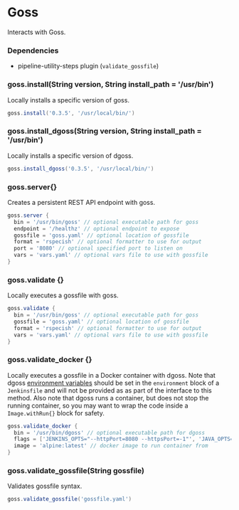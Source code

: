 # Goss

Interacts with Goss.

### Dependencies

- pipeline-utility-steps plugin (`validate_gossfile`)

### goss.install(String version, String install_path = '/usr/bin')
Locally installs a specific version of goss.

```groovy
goss.install('0.3.5', '/usr/local/bin/')
```

### goss.install_dgoss(String version, String install_path = '/usr/bin')
Locally installs a specific version of dgoss.

```groovy
goss.install_dgoss('0.3.5', '/usr/local/bin/')
```

### goss.server{}
Creates a persistent REST API endpoint with goss.

```groovy
goss.server {
  bin = '/usr/bin/goss' // optional executable path for goss
  endpoint = '/healthz' // optional endpoint to expose
  gossfile = 'goss.yaml' // optional location of gossfile
  format = 'rspecish' // optional formatter to use for output
  port = '8080' // optional specified port to listen on
  vars = 'vars.yaml' // optional vars file to use with gossfile
}
```

### goss.validate {}
Locally executes a gossfile with goss.

```groovy
goss.validate {
  bin = '/usr/bin/goss' // optional executable path for goss
  gossfile = 'goss.yaml' // optional location of gossfile
  format = 'rspecish' // optional formatter to use for output
  vars = 'vars.yaml' // optional vars file to use with gossfile
}
```

### goss.validate_docker {}
Locally executes a gossfile in a Docker container with dgoss.
Note that dgoss [environment variables](https://github.com/aelsabbahy/goss/tree/master/extras/dgoss#environment-vars-and-defaults) should be set in the `environment` block of a `Jenkinsfile` and will not be provided as as part of the interface to this method. Also note that dgoss runs a container, but does not stop the running container, so you may want to wrap the code inside a `Image.withRun{}` block for safety.

```groovy
goss.validate_docker {
  bin = '/usr/bin/dgoss' // optional executable path for dgoss
  flags = ['JENKINS_OPTS="--httpPort=8080 --httpsPort=-1"', 'JAVA_OPTS="-Xmx1048m"'] // optional flags for container run
  image = 'alpine:latest' // docker image to run container from
}
```

### goss.validate_gossfile(String gossfile)
Validates gossfile syntax.

```groovy
goss.validate_gossfile('gossfile.yaml')
```
